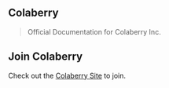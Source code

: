 ## Colaberry

> Official Documentation for Colaberry Inc.

## Join Colaberry

Check out the [Colaberry Site](http://colaberry.com/) to join.
